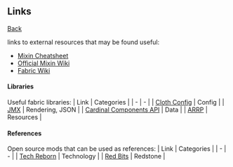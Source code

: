 ## Links
[Back](/README.md)

links to external resources that may be found useful:
* [Mixin Cheatsheet](https://github.com/2xsaiko/mixin-cheatsheet/blob/master/README.md)
* [Official Mixin Wiki](https://github.com/SpongePowered/Mixin/wiki)
* [Fabric Wiki](https://fabricmc.net/wiki)

#### Libraries
Useful fabric libraries:
| Link | Categories |
| - | - |
| [Cloth Config](https://github.com/shedaniel/cloth-config) | Config |
| [JMX](https://github.com/grondag/json-model-extensions) | Rendering, JSON |
| [Cardinal Components API](https://github.com/OnyxStudios/Cardinal-Components-API) | Data |
| [ARRP](https://github.com/Devan-Kerman/ARRP) | Resources |

#### References
Open source mods that can be used as references:
| Link | Categories |
| - | - |
| [Tech Reborn](https://github.com/TechReborn/TechReborn) | Technology |
| [Red Bits](https://github.com/magistermaks/mod-redbits) | Redstone |
